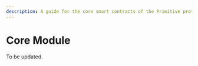 ```yaml
---
description: A guide for the core smart contracts of the Primitive protocol.
---
```


# Core Module

To be updated.


